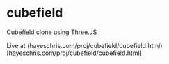 # cubefield
Cubefield clone using Three.JS

Live at (hayeschris.com/proj/cubefield/cubefield.html)[hayeschris.com/proj/cubefield/cubefield.html]
